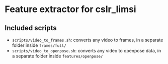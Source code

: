 # Feature extractor for cslr_limsi

## Included scripts
- `scripts/video_to_frames.sh`: converts any video to frames, in a separate folder inside `frames/full/`
- `scripts/video_to_openpose.sh`: converts any video to openpose data, in a separate folder inside `features/openpose/`
